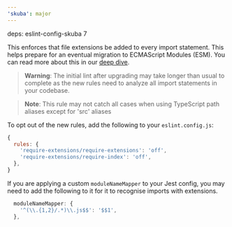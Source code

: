 ```yaml
---
'skuba': major
---
```


deps: eslint-config-skuba 7

This enforces that file extensions be added to every import statement. This helps prepare for an eventual migration to ECMAScript Modules (ESM). You can read more about this in our [deep dive](https://seek-oss.github.io/skuba/docs/deep-dives/esm.html).

> **Warning**: The initial lint after upgrading may take longer than usual to complete as the new rules need to analyze all import statements in your codebase.

> **Note**: This rule may not catch all cases when using TypeScript path aliases except for 'src' aliases

To opt out of the new rules, add the following to your `eslint.config.js`:

```js
{
  rules: {
    'require-extensions/require-extensions': 'off',
    'require-extensions/require-index': 'off',
  },
}
```

If you are applying a custom `moduleNameMapper` to your Jest config, you may need to add the following to it for it to recognise imports with extensions.

```ts
  moduleNameMapper: {
    '^(\\.{1,2}/.*)\\.js$$': '$$1',
  },
```
